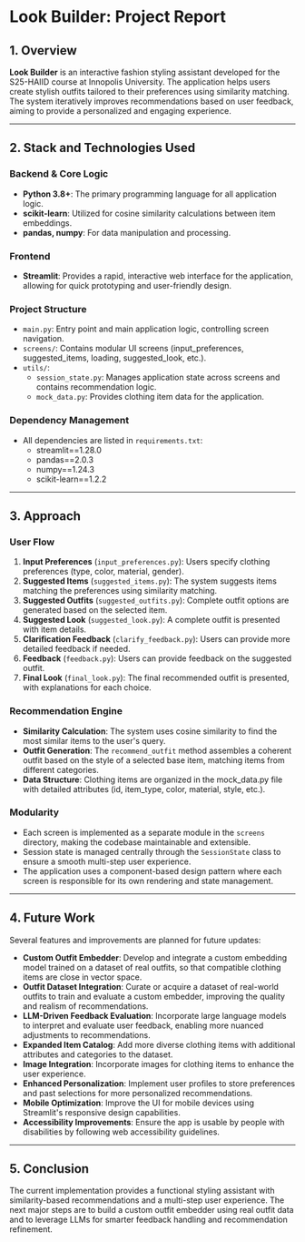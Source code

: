 # Look Builder: Project Report

## 1. Overview

**Look Builder** is an interactive fashion styling assistant developed for the S25-HAIID course at Innopolis University. The application helps users create stylish outfits tailored to their preferences using similarity matching. The system iteratively improves recommendations based on user feedback, aiming to provide a personalized and engaging experience.

---

## 2. Stack and Technologies Used

### Backend & Core Logic
- **Python 3.8+**: The primary programming language for all application logic.
- **scikit-learn**: Utilized for cosine similarity calculations between item embeddings.
- **pandas, numpy**: For data manipulation and processing.

### Frontend
- **Streamlit**: Provides a rapid, interactive web interface for the application, allowing for quick prototyping and user-friendly design.

### Project Structure
- `main.py`: Entry point and main application logic, controlling screen navigation.
- `screens/`: Contains modular UI screens (input_preferences, suggested_items, loading, suggested_look, etc.).
- `utils/`: 
  - `session_state.py`: Manages application state across screens and contains recommendation logic.
  - `mock_data.py`: Provides clothing item data for the application.

### Dependency Management
- All dependencies are listed in `requirements.txt`:
  - streamlit==1.28.0
  - pandas==2.0.3
  - numpy==1.24.3
  - scikit-learn==1.2.2

---

## 3. Approach

### User Flow
1. **Input Preferences** (`input_preferences.py`): Users specify clothing preferences (type, color, material, gender).
2. **Suggested Items** (`suggested_items.py`): The system suggests items matching the preferences using similarity matching.
3. **Suggested Outfits** (`suggested_outfits.py`): Complete outfit options are generated based on the selected item.
4. **Suggested Look** (`suggested_look.py`): A complete outfit is presented with item details.
5. **Clarification Feedback** (`clarify_feedback.py`): Users can provide more detailed feedback if needed.
6. **Feedback** (`feedback.py`): Users can provide feedback on the suggested outfit.
7. **Final Look** (`final_look.py`): The final recommended outfit is presented, with explanations for each choice.

### Recommendation Engine
- **Similarity Calculation**: The system uses cosine similarity to find the most similar items to the user's query.
- **Outfit Generation**: The `recommend_outfit` method assembles a coherent outfit based on the style of a selected base item, matching items from different categories.
- **Data Structure**: Clothing items are organized in the mock_data.py file with detailed attributes (id, item_type, color, material, style, etc.).

### Modularity
- Each screen is implemented as a separate module in the `screens` directory, making the codebase maintainable and extensible.
- Session state is managed centrally through the `SessionState` class to ensure a smooth multi-step user experience.
- The application uses a component-based design pattern where each screen is responsible for its own rendering and state management.

---

## 4. Future Work

Several features and improvements are planned for future updates:

- **Custom Outfit Embedder**: Develop and integrate a custom embedding model trained on a dataset of real outfits, so that compatible clothing items are close in vector space.
- **Outfit Dataset Integration**: Curate or acquire a dataset of real-world outfits to train and evaluate a custom embedder, improving the quality and realism of recommendations.
- **LLM-Driven Feedback Evaluation**: Incorporate large language models to interpret and evaluate user feedback, enabling more nuanced adjustments to recommendations.
- **Expanded Item Catalog**: Add more diverse clothing items with additional attributes and categories to the dataset.
- **Image Integration**: Incorporate images for clothing items to enhance the user experience.
- **Enhanced Personalization**: Implement user profiles to store preferences and past selections for more personalized recommendations.
- **Mobile Optimization**: Improve the UI for mobile devices using Streamlit's responsive design capabilities.
- **Accessibility Improvements**: Ensure the app is usable by people with disabilities by following web accessibility guidelines.

---

## 5. Conclusion

The current implementation provides a functional styling assistant with similarity-based recommendations and a multi-step user experience. The next major steps are to build a custom outfit embedder using real outfit data and to leverage LLMs for smarter feedback handling and recommendation refinement.
